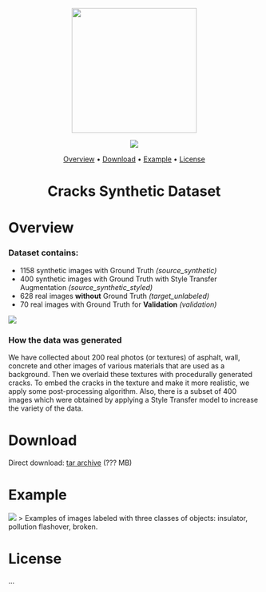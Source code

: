 <div align="center" markdown>

<img src="https://i.imgur.com/UdBujFN.png" width="250"/> <br>
  
<img src="poster"/>

<p align="center">

  <a href="#overview">Overview</a> •
  <a href="#download">Download</a> •
  <a href="#example">Example</a> •
  <a href="#license">License</a>
  
</p>

<!-- [![](https://img.shields.io/badge/slack-chat-green.svg?logo=slack)](https://supervise.ly/slack) 
![GitHub release (latest SemVer)](https://img.shields.io/github/v/release/supervisely-ecosystem/aerial-power-infrastructure-detection-train-dataset)
[![views](https://app.supervise.ly/img/badges/views/supervisely-ecosystem/aerial-power-infrastructure-detection-train-dataset.png)](https://supervise.ly)
[![downloads](https://app.supervise.ly/img/badges/downloads/supervisely-ecosystem/aerial-power-infrastructure-detection-train-dataset.png)](https://supervise.ly) -->

# Cracks Synthetic Dataset

</div>

# Overview

### Dataset contains:
- 1158 synthetic images with Ground Truth *(source_synthetic)*
- 400 synthetic images with Ground Truth with Style Transfer Augmentation *(source_synthetic_styled)*
- 628 real images **without** Ground Truth *(target_unlabeled)*
- 70 real images with Ground Truth for **Validation** *(validation)*

<img src="folder overveiw"/>


### How the data was generated

We have collected about 200 real photos (or textures) of asphalt, wall, concrete and other images of various materials that are used as a background. Then we overlaid these textures with procedurally generated cracks. To embed the cracks in the texture and make it more realistic, we apply some post-processing algorithm. Also, there is a subset of 400 images which were obtained by applying a Style Transfer model to increase the variety of the data.

# Download
Direct download: [tar archive]() (??? MB)

# Example

<img src="examples"/>
> Examples of images labeled with three classes of objects: insulator, pollution flashover, broken.

# License

...